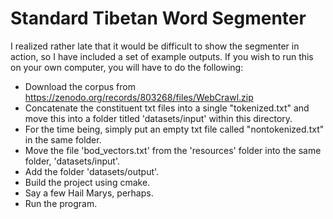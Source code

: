 # Standard Tibetan Word Segmenter
 I realized rather late that it would be difficult to show the segmenter in action, so I have
 included a set of example outputs. If you wish to run this on your own computer, you will have
 to do the following:

 - Download the corpus from https://zenodo.org/records/803268/files/WebCrawl.zip
 - Concatenate the constituent txt files into a single "tokenized.txt" and move this into a
 folder titled 'datasets/input' within this directory.
 - For the time being, simply put an empty txt file called "nontokenized.txt" in the same
 folder.
 - Move the file 'bod_vectors.txt' from the 'resources' folder into the same folder,
 'datasets/input'.
 - Add the folder 'datasets/output'.
 - Build the project using cmake.
 - Say a few Hail Marys, perhaps.
 - Run the program.